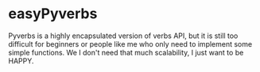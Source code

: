 # easyPyverbs
Pyverbs is a highly encapsulated version of verbs API, but it is still too difficult for beginners or people like me who only need to implement some simple functions. We
I don't need that much scalability, I just want to be HAPPY.
